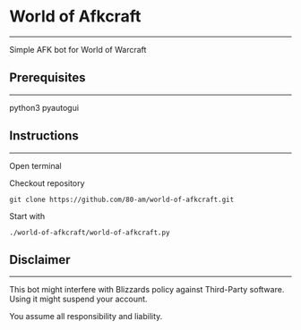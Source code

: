 # World of Afkcraft
--------------

Simple AFK bot for World of Warcraft

## Prerequisites
--------------

python3
pyautogui

## Instructions
--------------

Open terminal

Checkout repository
```
git clone https://github.com/80-am/world-of-afkcraft.git
```

Start with
```
./world-of-afkcraft/world-of-afkcraft.py
```

## Disclaimer
--------------

This bot might interfere with Blizzards policy against Third-Party software.
Using it might suspend your account.

You assume all responsibility and liability.

